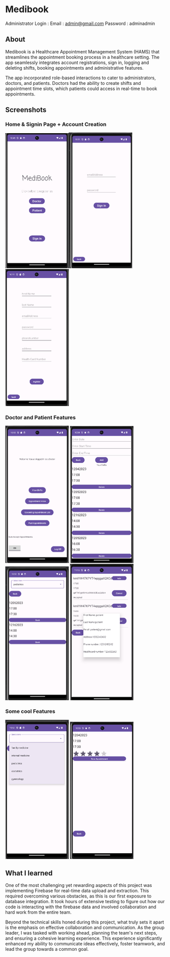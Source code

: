 # Medibook
Administrator Login : 
  Email : admin@gmail.com
  Password : adminadmin
## About 
Medibook is a Healthcare Appointment Management System (HAMS) that streamlines the appointment booking process in a healthcare setting. The app seamlessly integrates account registrations, sign in, logging and deleting shifts, booking appointments and administrative features. 

The app incorporated role-based interactions to cater to administrators, doctors, and patients. Doctors had the ability to create shifts and appointment time slots, which patients could access in real-time to book appointments.


## Screenshots
### Home & Signin Page + Account Creation
<img style="center" src="./images/home_page.png" width="200px"/><img style="center" src="./images/singin.png" width="200px"/> <img style="center" src="./images/patient_register.png" width="200px"/> 

### Doctor and Patient Features
<img style="center" src="./images/doctor_interface.png" width="200px"/> <img style="center" src="./images/doctor_shifts.png" width="200px"/> <img style="center" src="./images/appoinment_booking.png" width="200px"/>
<img style="center" src="./images/patient_info.png" width="200px"/>

### Some cool Features
<img style="center" src="./images/dropdown.png" width="200px"/> <img style="center" src="./images/appointment_rating.png" width="200px"/>

## What I learned
One of the most challenging yet rewarding aspects of this project was implementing Firebase for real-time data upload and extraction. This required overcoming various obstacles, as this is our first exposure to database integration. It took hours of extensive testing to figure out how our code is interacting with the firebase data and involved collaboration and hard work from the entire team.

Beyond the technical skills honed during this project, what truly sets it apart is the emphasis on effective collaboration and communication. As the group leader, I was tasked with working ahead, planning the team's next steps, and ensuring a cohesive learning experience. This experience significantly enhanced my ability to communicate ideas effectively, foster teamwork, and lead the group towards a common goal.





